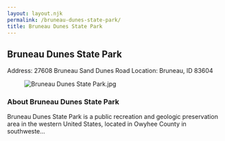 ```yaml
---
layout: layout.njk
permalink: /bruneau-dunes-state-park/
title: Bruneau Dunes State Park
---
```


<article class="attraction-detail container">
  <h2>Bruneau Dunes State Park</h2>
  <div class="attraction-meta">
    <span class="address">Address: 27608 Bruneau Sand Dunes Road</span>
    <span class="location">Location: Bruneau, ID 83604</span>
  </div>
  <figure class="attraction-image">
    <img src="https://upload.wikimedia.org/wikipedia/commons/8/86/Bruneau_Dunes_State_Park.jpg?v=1743956077378" alt="Bruneau Dunes State Park.jpg" loading="lazy">
  </figure>
  <div class="attraction-description">
    <h3>About Bruneau Dunes State Park</h3>
    <p>Bruneau Dunes State Park is a public recreation and geologic preservation area in the western United States, located in Owyhee County in southweste...</p>
  </div>
  
</article>